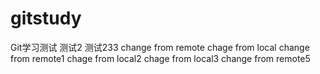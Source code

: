 # gitstudy
Git学习测试 测试2 测试233
change from remote
chage from local
change from remote1
chage from local2
chage from local3
change from remote5
